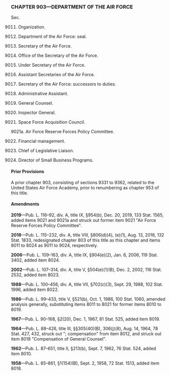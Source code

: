 ### **CHAPTER 903—DEPARTMENT OF THE AIR FORCE** ###

Sec.

9011. Organization.

9012. Department of the Air Force: seal.

9013. Secretary of the Air Force.

9014. Office of the Secretary of the Air Force.

9015. Under Secretary of the Air Force.

9016. Assistant Secretaries of the Air Force.

9017. Secretary of the Air Force: successors to duties.

9018. Administrative Assistant.

9019. General Counsel.

9020. Inspector General.

9021. Space Force Acquisition Council.

9021a. Air Force Reserve Forces Policy Committee.

9022. Financial management.

9023. Chief of Legislative Liaison.

9024. Director of Small Business Programs.

#### Prior Provisions ####

A prior chapter 903, consisting of sections 9331 to 9362, related to the United States Air Force Academy, prior to renumbering as chapter 953 of this title.

#### Amendments ####

**2019**—Pub. L. 116–92, div. A, title IX, §954(b), Dec. 20, 2019, 133 Stat. 1565, added items 9021 and 9021a and struck out former item 9021 "Air Force Reserve Forces Policy Committee".

**2018**—Pub. L. 115–232, div. A, title VIII, §806(d)(4), (e)(1), Aug. 13, 2018, 132 Stat. 1833, redesignated chapter 803 of this title as this chapter and items 8011 to 8024 as 9011 to 9024, respectively.

**2006**—Pub. L. 109–163, div. A, title IX, §904(e)(2), Jan. 6, 2006, 119 Stat. 3402, added item 8024.

**2002**—Pub. L. 107–314, div. A, title V, §504(e)(1)(B), Dec. 2, 2002, 116 Stat. 2532, added item 8023.

**1988**—Pub. L. 100–456, div. A, title VII, §702(c)(3), Sept. 29, 1988, 102 Stat. 1996, added item 8022.

**1986**—Pub. L. 99–433, title V, §521(b), Oct. 1, 1986, 100 Stat. 1060, amended analysis generally, substituting items 8011 to 8021 for former items 8010 to 8019.

**1967**—Pub. L. 90–168, §2(20), Dec. 1, 1967, 81 Stat. 525, added item 8019.

**1964**—Pub. L. 88–426, title III, §§305(40)(B), 306(j)(8), Aug. 14, 1964, 78 Stat. 427, 432, struck out "; compensation" from item 8012, and struck out item 8018 "Compensation of General Counsel".

**1962**—Pub. L. 87–651, title II, §213(b), Sept. 7, 1962, 76 Stat. 524, added item 8010.

**1958**—Pub. L. 85–861, §1(154)(B), Sept. 2, 1958, 72 Stat. 1513, added item 8018.